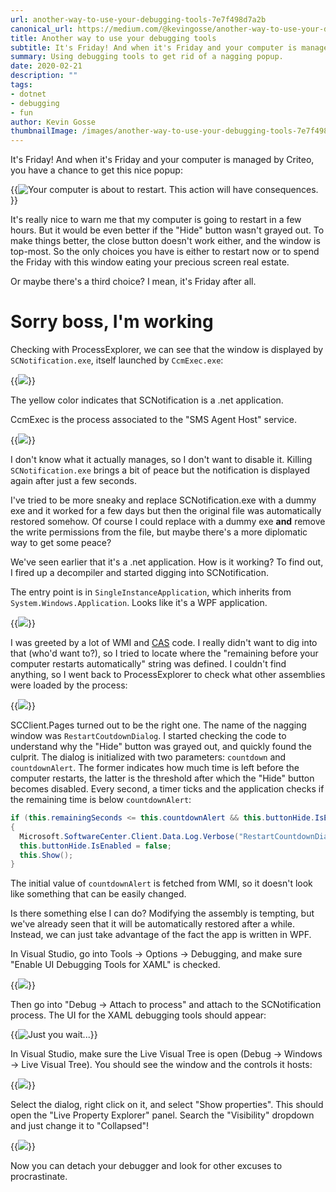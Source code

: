 ```yaml
---
url: another-way-to-use-your-debugging-tools-7e7f498d7a2b
canonical_url: https://medium.com/@kevingosse/another-way-to-use-your-debugging-tools-7e7f498d7a2b
title: Another way to use your debugging tools
subtitle: It's Friday! And when it's Friday and your computer is managed by Criteo, you have a chance to get this nice popup.
summary: Using debugging tools to get rid of a nagging popup.
date: 2020-02-21
description: ""
tags:
- dotnet
- debugging
- fun
author: Kevin Gosse
thumbnailImage: /images/another-way-to-use-your-debugging-tools-7e7f498d7a2b-1.webp
---
```


It's Friday! And when it's Friday and your computer is managed by Criteo, you have a chance to get this nice popup:

{{<image classes="fancybox center" src="/images/another-way-to-use-your-debugging-tools-7e7f498d7a2b-1.webp" title="Your computer is about to restart. This action will have consequences." >}}

It's really nice to warn me that my computer is going to restart in a few hours. But it would be even better if the "Hide" button wasn't grayed out. To make things better, the close button doesn't work either, and the window is top-most. So the only choices you have is either to restart now or to spend the Friday with this window eating your precious screen real estate.

Or maybe there's a third choice? I mean, it's Friday after all.

# Sorry boss, I'm working

Checking with ProcessExplorer, we can see that the window is displayed by `SCNotification.exe`, itself launched by `CcmExec.exe`:

{{<image classes="fancybox center" src="/images/another-way-to-use-your-debugging-tools-7e7f498d7a2b-2.webp" >}}

The yellow color indicates that SCNotification is a .net application.

CcmExec is the process associated to the "SMS Agent Host" service.

{{<image classes="fancybox center" src="/images/another-way-to-use-your-debugging-tools-7e7f498d7a2b-3.webp" >}}

I don't know what it actually manages, so I don't want to disable it. Killing `SCNotification.exe` brings a bit of peace but the notification is displayed again after just a few seconds.

I've tried to be more sneaky and replace SCNotification.exe with a dummy exe and it worked for a few days but then the original file was automatically restored somehow. Of course I could replace with a dummy exe **and** remove the write permissions from the file, but maybe there's a more diplomatic way to get some peace?

We've seen earlier that it's a .net application. How is it working? To find out, I fired up a decompiler and started digging into SCNotification.

The entry point is in `SingleInstanceApplication`, which inherits from `System.Windows.Application`. Looks like it's a WPF application.

{{<image classes="fancybox center" src="/images/another-way-to-use-your-debugging-tools-7e7f498d7a2b-9.webp" >}}

I was greeted by a lot of WMI and [CAS](https://docs.microsoft.com/en-us/dotnet/framework/misc/code-access-security-basics?WT.mc_id=DT-MVP-5003493) code. I really didn't want to dig into that (who'd want to?), so I tried to locate where the "remaining before your computer restarts automatically" string was defined. I couldn't find anything, so I went back to ProcessExplorer to check what other assemblies were loaded by the process:

{{<image classes="fancybox center" src="/images/another-way-to-use-your-debugging-tools-7e7f498d7a2b-4.webp" >}}

SCClient.Pages turned out to be the right one. The name of the nagging window was `RestartCoutdownDialog`. I started checking the code to understand why the "Hide" button was grayed out, and quickly found the culprit. The dialog is initialized with two parameters: `countdown` and `countdownAlert`. The former indicates how much time is left before the computer restarts, the latter is the threshold after which the "Hide" button becomes disabled. Every second, a timer ticks and the application checks if the remaining time is below `countdownAlert`:

```csharp
if (this.remainingSeconds <= this.countdownAlert && this.buttonHide.IsEnabled)
{
  Microsoft.SoftwareCenter.Client.Data.Log.Verbose("RestartCountdownDialog: in final countdown, show dialog and do not allow hide/close");
  this.buttonHide.IsEnabled = false;
  this.Show();
}
```

The initial value of `countdownAlert` is fetched from WMI, so it doesn't look like something that can be easily changed.

Is there something else I can do? Modifying the assembly is tempting, but we've already seen that it will be automatically restored after a while. Instead, we can just take advantage of the fact the app is written in WPF.

In Visual Studio, go into Tools → Options → Debugging, and make sure "Enable UI Debugging Tools for XAML" is checked.

{{<image classes="fancybox center" src="/images/another-way-to-use-your-debugging-tools-7e7f498d7a2b-5.webp" >}}

Then go into "Debug → Attach to process" and attach to the SCNotification process. The UI for the XAML debugging tools should appear:

{{<image classes="fancybox center" src="/images/another-way-to-use-your-debugging-tools-7e7f498d7a2b-6.webp" title="Just you wait..." >}}

In Visual Studio, make sure the Live Visual Tree is open (Debug → Windows → Live Visual Tree). You should see the window and the controls it hosts:

{{<image classes="fancybox center" src="/images/another-way-to-use-your-debugging-tools-7e7f498d7a2b-7.webp" >}}

Select the dialog, right click on it, and select "Show properties". This should open the "Live Property Explorer" panel. Search the "Visibility" dropdown and just change it to "Collapsed"!

{{<image classes="fancybox center" src="/images/another-way-to-use-your-debugging-tools-7e7f498d7a2b-8.webp" >}}

Now you can detach your debugger and look for other excuses to procrastinate.
